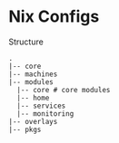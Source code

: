 # Nix Configs

Structure

```
.
|-- core
|-- machines
|-- modules
  |-- core # core modules
  |-- home
  |-- services
  |-- monitoring
|-- overlays
|-- pkgs
```
